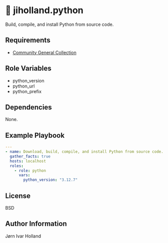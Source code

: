 🐍 jiholland.python
===================

Build, compile, and install Python from source code.

Requirements
------------

- [Community General Collection](https://galaxy.ansible.com/ui/repo/published/community/general)

Role Variables
--------------

- python_version
- python_url
- python_prefix

Dependencies
------------

None.

Example Playbook
----------------
```YAML
---
- name: Download, build, compile, and install Python from source code.
  gather_facts: true
  hosts: localhost
  roles:
    - role: python
      vars:
        python_version: "3.12.7"
```
License
-------

BSD

Author Information
------------------

Jørn Ivar Holland
